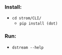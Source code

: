 ### Install:
  * ``` cd strom/CLI/ ```
    * ``` pip install (dot) ```
### Run:
  * ``` dstream --help ```
